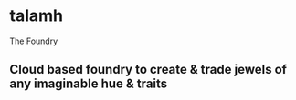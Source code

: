 # talamh
The Foundry

## Cloud based foundry to create & trade jewels of any imaginable hue & traits


